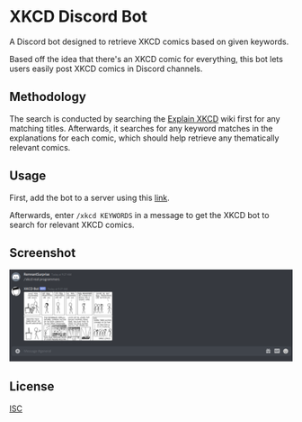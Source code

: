 # XKCD Discord Bot

A Discord bot designed to retrieve XKCD comics based on given keywords.

Based off the idea that there's an XKCD comic for everything, this bot lets users easily post XKCD comics in Discord channels.

## Methodology

The search is conducted by searching the [Explain XKCD](https://www.explainxkcd.com/wiki/index.php/Main_Page) wiki
first for any matching titles. Afterwards, it searches for any keyword matches in the explanations for each comic, which should help
retrieve any thematically relevant comics.

## Usage 

First, add the bot to a server using this [link](https://discord.com/api/oauth2/authorize?client_id=841341366780952596&permissions=52224&scope=bot).

Afterwards, enter `/xkcd KEYWORDS` in a message to get the XKCD bot to search for relevant XKCD comics.

## Screenshot
![using the XKCD bot](docs/xkcd-bot-example.png)

## License
[ISC](https://choosealicense.com/licenses/isc/)

